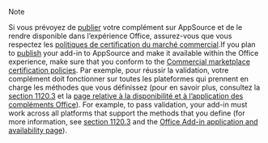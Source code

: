 > [!NOTE]
> <span data-ttu-id="3b0dd-101">Si vous prévoyez de [publier](../publish/publish.md) votre complément sur AppSource et de le rendre disponible dans l’expérience Office, assurez-vous que vous respectez les [politiques de certification du marché commercial](/legal/marketplace/certification-policies).</span><span class="sxs-lookup"><span data-stu-id="3b0dd-101">If you plan to [publish](../publish/publish.md) your add-in to AppSource and make it available within the Office experience, make sure that you conform to the [Commercial marketplace certification policies](/legal/marketplace/certification-policies).</span></span><span data-ttu-id="3b0dd-102"> Par exemple, pour réussir la validation, votre complément doit fonctionner sur toutes les plateformes qui prennent en charge les méthodes que vous définissez (pour en savoir plus, consultez la [section 1120.3](/legal/marketplace/certification-policies#11203-functionality) et la [page relative à la disponibilité et à l’application des compléments Office](../overview/office-add-in-availability.md)).</span><span class="sxs-lookup"><span data-stu-id="3b0dd-102"> For example, to pass validation, your add-in must work across all platforms that support the methods that you define (for more information, see [section 1120.3](/legal/marketplace/certification-policies#11203-functionality) and the [Office Add-in application and availability page](../overview/office-add-in-availability.md)).</span></span>